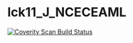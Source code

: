 # lck11_J_NCECEAML
<a href="https://scan.coverity.com/projects/wendyzhang1121-lck11_j_nceceaml">
  <img alt="Coverity Scan Build Status"
       src="https://scan.coverity.com/projects/9558/badge.svg"/>
</a>
